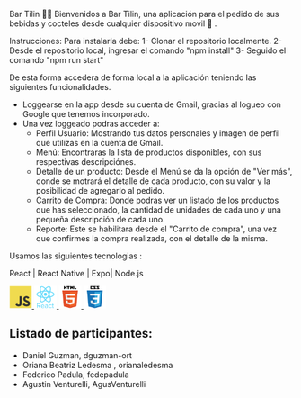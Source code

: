  Bar Tilin 🍻🍺
Bienvenidos a Bar Tilin, una aplicación para el pedido de sus bebidas y cocteles desde cualquier dispositivo movil 📲 .

Instrucciones: 
Para instalarla debe: 
1- Clonar el repositorio localmente.
2- Desde el repositorio local, ingresar el comando "npm install"
3- Seguido el comando "npm run start"

De esta forma accedera de forma local a la aplicación teniendo las siguientes funcionalidades.

- Loggearse en la app desde su cuenta de Gmail, gracias al logueo con Google que tenemos incorporado. 
- Una vez loggeado podras acceder a:
   * Perfil Usuario: Mostrando tus datos personales y imagen de perfil que utilizas en la cuenta de Gmail.
   * Menú: Encontraras la lista de productos disponibles, con sus respectivas descripciónes. 
   * Detalle de un producto: Desde el Menú se da la opción de "Ver más", donde se motrará el detalle de cada producto, con su valor y la posibilidad de agregarlo al pedido.
   * Carrito de Compra: Donde podras ver un listado de los productos que has seleccionado, la cantidad de unidades de cada uno y una pequeña descripción de cada uno. 
   * Reporte: Este se habilitara desde el "Carrito de compra", una vez que confirmes la compra realizada, con el detalle de la misma. 

Usamos las siguientes tecnologias :

React | React Native | Expo| Node.js 

<p align="left"> 
  <a href="https://developer.mozilla.org/en-US/docs/Web/JavaScript" target="_blank"> 
    <img src="https://raw.githubusercontent.com/devicons/devicon/master/icons/javascript/javascript-original.svg" alt="javascript" width="40" height="40"/> 
  </a>
  <a href="https://reactjs.org/" target="_blank"> 
    <img src="https://raw.githubusercontent.com/devicons/devicon/master/icons/react/react-original-wordmark.svg" alt="react" width="40" height="40"/> 
  </a> 
 
  <a href="https://www.w3.org/html/" target="_blank"> 
    <img src="https://raw.githubusercontent.com/devicons/devicon/master/icons/html5/html5-original-wordmark.svg" alt="html5" width="40" height="40"/> 
  </a>
  <a href="https://www.w3schools.com/css/" target="_blank"> 
    <img src="https://raw.githubusercontent.com/devicons/devicon/master/icons/css3/css3-original-wordmark.svg" alt="css3" width="40" height="40"/> 
  </a>
 </p>



## Listado de participantes:

- Daniel Guzman, dguzman-ort
- Oriana Beatriz Ledesma , orianaledesma
- Federico Padula, fedepadula
- Agustin Venturelli, AgusVenturelli
